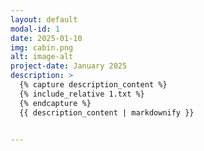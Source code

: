 ```yaml
---
layout: default
modal-id: 1
date: 2025-01-10
img: cabin.png
alt: image-alt
project-date: January 2025
description: >
  {% capture description_content %}
  {% include_relative 1.txt %}
  {% endcapture %}
  {{ description_content | markdownify }}


---
```

